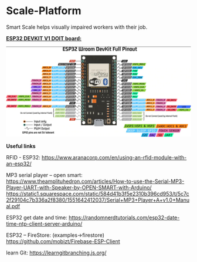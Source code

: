 # Scale-Platform
Smart Scale helps visually impaired workers with their job.

<b><u>ESP32 DEVKIT V1 DOIT board:</u></b>

<img src="esp32 diagram.jpeg" width="600px"/>


<b>Useful links</b>

RFID - ESP32:
https://www.aranacorp.com/en/using-an-rfid-module-with-an-esp32/

MP3 serial player – open smart:
https://www.theamplituhedron.com/articles/How-to-use-the-Serial-MP3-Player-UART-with-Speaker-by-OPEN-SMART-with-Arduino/
https://static1.squarespace.com/static/584d41b3f5e2310b396cd953/t/5c7c2f29104c7b336a2f8380/1551642412037/Serial+MP3+Player+A+v1.0+Manual.pdf

ESP32 get date and time:
https://randomnerdtutorials.com/esp32-date-time-ntp-client-server-arduino/

ESP32 – FireStore: (examples->firestore)
https://github.com/mobizt/Firebase-ESP-Client

learn Git:
https://learngitbranching.js.org/


